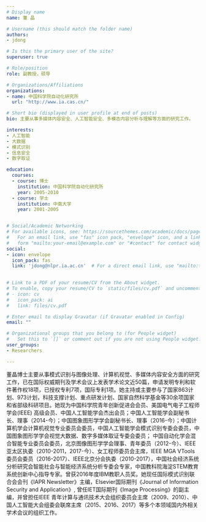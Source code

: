 ```yaml
---
# Display name
name: 董 晶

# Username (this should match the folder name)
authors:
- jdong

# Is this the primary user of the site?
superuser: true

# Role/position
role: 副教授，硕导

# Organizations/Affiliations
organizations:
- name: 中国科学院自动化研究所
  url: "http://www.ia.cas.cn/"

# Short bio (displayed in user profile at end of posts)
bio: 主要从事多媒体内容安全、人工智能安全、多模态内容分析与理解等方面的研究工作。

interests:
- 人工智能
- 大数据
- 模式识别
- 信息安全
- 数字取证

education:
  courses:
  - course: 博士
    institution: 中国科学院自动化研究所
    year: 2005-2010
  - course: 学士
    institution: 中南大学
    year: 2001-2005


# Social/Academic Networking
# For available icons, see: https://sourcethemes.com/academic/docs/page-builder/#icons
#   For an email link, use "fas" icon pack, "envelope" icon, and a link in the
#   form "mailto:your-email@example.com" or "#contact" for contact widget.
social:
- icon: envelope
  icon_pack: fas
  link: 'jdong@nlpr.ia.ac.cn'  # For a direct email link, use "mailto:test@example.org".
  

# Link to a PDF of your resume/CV from the About widget.
# To enable, copy your resume/CV to `static/files/cv.pdf` and uncomment the lines below.
# - icon: cv
#   icon_pack: ai
#   link: files/cv.pdf

# Enter email to display Gravatar (if Gravatar enabled in Config)
email: ""

# Organizational groups that you belong to (for People widget)
#   Set this to `[]` or comment out if you are not using People widget.
user_groups:
- Researchers

---
```


董晶博士主要从事模式识别与图像处理、计算机视觉、多媒体内容安全方面的研究工作，已在国际权威期刊及学术会议上发表学术论文近50篇，申请发明专利和软件著作权18项，已授权专利7项，国际专利1项。她主持或主要参与了国家863计划、973计划，科技支撑计划、重点研发计划、国家自然科学基金等30余项国家和省部级科研项目。她现为中国科学院青年创新促进会会员、美国电气电子工程师学会(IEEE) 高级会员、中国人工智能学会杰出会员；中国人工智能学会副秘书长、理事（2014-今）；中国图象图形学学会副秘书长、理事（2016-今）；中国计算机学会计算机视觉专业委员会委员，中国人工智能学会模式识别专委会委员，中国图象图形学学会视觉大数据、数字多媒体取证专委会委员； 中国自动化学会混合智能专业委员会委员，北京图像图形学学会理事、青年委员（2012-今）、IEEE亚太区执委（2010-2011，2017-今）、女工程师委员会主席，IEEE MGA VTools委员会委员（2016-2017）、IEEE北京分会执委（2010-2017），中国社会经济系统分析研究会智能社会与智能经济系统分析专委会专家，中国教科院海淀STEM教育系统创新中心指导专家。曾获2016年度IBM教职人员奖。她现任国际模式识别联合会会刊《IAPR Newsletter》主编，Elsevier国际期刊《Journal of Information Security and Application》, 曾任IET国际期刊《Image Processing》的副主编，并曾担任IEEE 青年计算与通讯技术大会组织委员会主席（2009、2010）、中国人工智能大会组委会联席主席（2015、2016、2017）等多个本领域国内外相关学术会议的组织工作。
